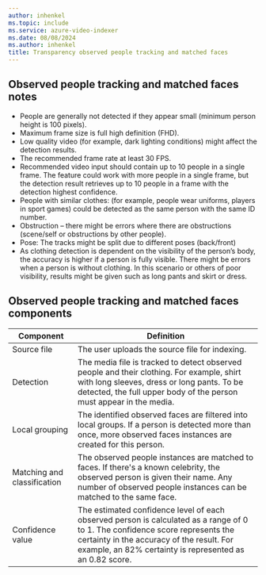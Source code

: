 ```yaml
---
author: inhenkel
ms.topic: include 
ms.service: azure-video-indexer
ms.date: 08/08/2024
ms.author: inhenkel
title: Transparency observed people tracking and matched faces
---
```


## Observed people tracking and matched faces notes

- People are generally not detected if they appear small (minimum person height is 100 pixels).
- Maximum frame size is full high definition (FHD).
- Low quality video (for example, dark lighting conditions) might affect the detection results.
- The recommended frame rate at least 30 FPS.
- Recommended video input should contain up to 10 people in a single frame. The feature could work with more people in a single frame, but the detection result retrieves up to 10 people in a frame with the detection highest confidence.
- People with similar clothes: (for example, people wear uniforms, players in sport games) could be detected as the same person with the same ID number.
- Obstruction – there might be errors where there are obstructions (scene/self or obstructions by other people).
- Pose: The tracks might be split due to different poses (back/front)
- As clothing detection is dependent on the visibility of the person’s body, the accuracy is higher if a person is fully visible. There might be errors when a person is without clothing. In this scenario or others of poor visibility, results might be given such as long pants and skirt or dress.

## Observed people tracking and matched faces components

|Component|Definition|
|---|---|
| Source file |    The user uploads the source file for indexing.   |
| Detection |    The media file is tracked to detect observed people and their clothing. For example, shirt with long sleeves, dress or long pants. To be detected, the full upper body of the person must appear in the media.|
| Local grouping    |The identified observed faces are filtered into local groups. If a person is detected more than once, more observed faces instances are created for this person. |
| Matching and classification    |The observed people instances are matched to faces. If there's a known celebrity, the observed person is given their name. Any number of observed people instances can be matched to the same face.  |
| Confidence value|    The estimated confidence level of each observed person is calculated as a range of 0 to 1. The confidence score represents the certainty in the accuracy of the result. For example, an 82% certainty is represented as an 0.82 score.|
